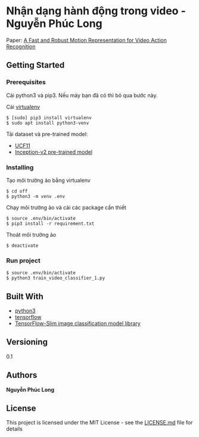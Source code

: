 # Nhận dạng hành động trong video - Nguyễn Phúc Long
Paper: [A Fast and Robust Motion Representation for Video Action Recognition](https://arxiv.org/abs/1711.11152)

## Getting Started

### Prerequisites

Cài python3 và pip3. Nếu máy bạn đã có thì bỏ qua bước này.

Cài [virtualenv](https://virtualenv.pypa.io/en/stable/installation/)
```
$ [sudo] pip3 install virtualenv
$ sudo apt install python3-venv
```

Tải dataset và pre-trained model:
- [UCF11](http://crcv.ucf.edu/data/UCF_YouTube_Action.php)
- [Inception-v2 pre-trained model](https://github.com/tensorflow/models/tree/master/research/slim#Pretrained)

### Installing

Tạo môi trường ảo bằng virtualenv
```
$ cd off
$ python3 -m venv .env
```

Chạy môi trường ảo và cài các package cần thiết
```
$ source .env/bin/activate
$ pip3 install -r requirement.txt
```

Thoát môi trường ảo
```
$ deactivate
```

### Run project

```
$ source .env/bin/activate
$ python3 train_video_classifier_1.py
```

## Built With

* [python3](https://www.python.org/)
* [tensorflow](https://tensorflow.org/)
* [TensorFlow-Slim image classification model library](https://github.com/tensorflow/models/tree/master/research/slim)

## Versioning

0.1

## Authors

**Nguyễn Phúc Long**

## License

This project is licensed under the MIT License - see the [LICENSE.md](LICENSE.md) file for details
